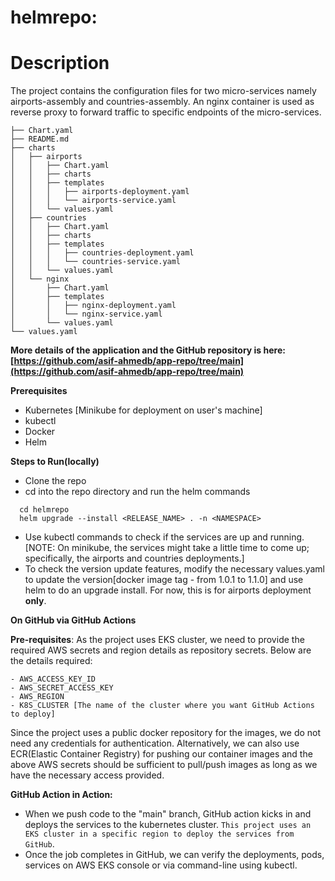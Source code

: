 # helmrepo:
# Description

The project contains the configuration files for two micro-services namely airports-assembly and countries-assembly. An nginx container is used as reverse proxy to forward traffic to specific endpoints of the micro-services.
```
├── Chart.yaml
├── README.md
├── charts
│   ├── airports
│   │   ├── Chart.yaml
│   │   ├── charts
│   │   ├── templates
│   │   │   ├── airports-deployment.yaml
│   │   │   └── airports-service.yaml
│   │   └── values.yaml
│   ├── countries
│   │   ├── Chart.yaml
│   │   ├── charts
│   │   ├── templates
│   │   │   ├── countries-deployment.yaml
│   │   │   └── countries-service.yaml
│   │   └── values.yaml
│   └── nginx
│       ├── Chart.yaml
│       ├── templates
│       │   ├── nginx-deployment.yaml
│       │   └── nginx-service.yaml
│       └── values.yaml
└── values.yaml

```
**More details of the application and the GitHub repository is here: [https://github.com/asif-ahmedb/app-repo/tree/main](https://github.com/asif-ahmedb/app-repo/tree/main)**


**Prerequisites**
- Kubernetes [Minikube for deployment on user's machine]
- kubectl 
- Docker
- Helm

**Steps to Run(locally)**
- Clone the repo
- cd into the repo directory and run the helm commands
```
  cd helmrepo
  helm upgrade --install <RELEASE_NAME> . -n <NAMESPACE>
```
- Use kubectl commands to check if the services are up and running.[NOTE: On minikube, the services might take a little time to come up; specifically, the airports and countries deployments.]
- To check the version update features, modify the necessary values.yaml to update the version[docker image tag - from 1.0.1 to 1.1.0] and use helm to do an upgrade install. For now, this is for airports deployment **only**.

**On GitHub via GitHub Actions**

**Pre-requisites**: As the project uses EKS cluster, we need to provide the required AWS secrets and region details as repository secrets. Below are the details required:
    
    - AWS_ACCESS_KEY_ID
    - AWS_SECRET_ACCESS_KEY
    - AWS_REGION
    - K8S_CLUSTER [The name of the cluster where you want GitHub Actions to deploy]

Since the project uses a public docker repository for the images, we do not need any credentials for authentication. Alternatively, we can also use ECR(Elastic Container Registry) for pushing our container images and the above AWS secrets should be sufficient to pull/push images as long as we have the necessary access provided.

**GitHub Action in Action:**
- When we push code to the "main" branch, GitHub action kicks in and deploys the services to the kubernetes cluster. `This project uses an EKS cluster in a specific region to deploy the services from GitHub`.
- Once the job completes in GitHub, we can verify the deployments, pods, services on AWS EKS console or via command-line using kubectl.
